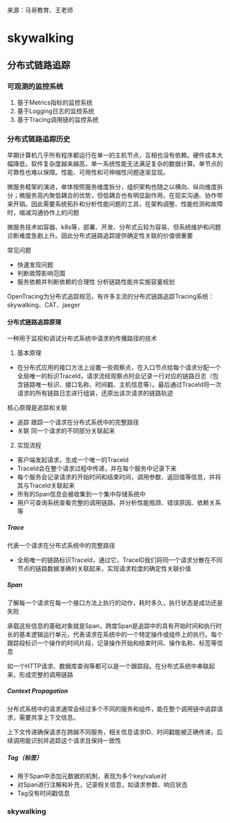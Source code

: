 来源：马哥教育、王老师
# skywalking

## 分布式链路追踪

### 可观测的监控系统
1. 基于Metrics指标的监控系统
2. 基于Logging日志的监控系统
3. 基于Tracing调用链的监控系统

### 分布式链路追踪历史
早期计算机几乎所有程序都运行在单一的主机节点，互相也没有依赖。硬件成本大幅降低，软件复杂度越来越高，单一系统性能无法满足复杂的数据计算。单节点的可靠性也难以保障。性能、可用性和可伸缩性问题逐渐显现。

微服务框架的演进，单体按照服务维度拆分，组织架构也随之以横向、纵向维度拆分；微服务高内聚低耦合的优势，但低耦合也有明显副作用，在现实沟通、协作带来开销。因此需要系统拓扑和分析性能问题的工具，在架构调整、性能检测和故障时，缩减沟通协作上的问题

微服务技术如容器、k8s等，部署、开发、分布式云较为容易、但系统维护和问题诊断难度急剧上升。因此分布式链路追踪提供确定性关联的价值很重要

常见问题
- 快速发现问题
- 判断故障影响范围
- 服务依赖并判断依赖的合理性
分析链路性能并实施容量规划

OpenTracing为分布式追踪规范，有许多主流的分布式链路追踪Tracing系统：skywalking、CAT、jaeger

#### 分布式链路追踪原理
一种用于监视和调试分布式系统中请求的传播路径的技术

1. 基本原理
- 在分布式应用的接口方法上设置一些观察点，在入口节点给每个请求分配一个全局唯一的标识TraceId，请求流经观察点时会记录一行对应的链路日志（包含链路唯一标识、接口名称、时间戳、主机信息等）。最后通过TraceId将一次请求的所有链路日志进行组装，还原出该次请求的链路轨迹

核心原理是追踪和关联

- 追踪 跟踪一个请求在分布式系统中的完整路径
- 关联 同一个请求的不同部分关联起来

2. 实现流程
+ 客户端发起请求，生成一个唯一的TraceId
+ TraceId会在整个请求过程中传递，并在每个服务中记录下来
+ 每个服务会记录请求的开始时间和结束时间，调用参数、返回值等信息，并将其与TraceId关联起来
+ 所有的Span信息会被收集到一个集中存储系统中
+ 用户可查询系统查看完整的调用链路，并分析性能瓶颈、错误原因、依赖关系等


##### Trace
代表一个请求在分布式系统中的完整路径
- 全局唯一的链路标识TraceId，通过它，TraceID我们将同一个请求分散在不同节点的链路数据准确的关联起来，实现请求粒度的确定性关联价值

##### Span
了解每一个请求在每一个接口方法上执行的动作，耗时多久，执行状态是成功还是失败

承载这些信息的基础对象就是Span，跨度Span是追踪中的具有开始时间和执行时长的基本逻辑运行单元，代表请求在系统中的一个特定操作或组件上的执行。每个跟踪段标识一个操作的时间片段，记录操作开始和结束时间、操作名称、标签等信息

如一个HTTP请求、数据库查询等都可以是一个跟踪段。在分布式系统中串联起来，形成完整的调用链路

##### Context Propagation
分布式系统中的请求通常会经过多个不同的服务和组件，能在整个调用链中追踪请求，需要共享上下文信息。

上下文传递确保请求在跨越不同服务，相关信息请求ID、时间戳能被正确传递，后续调用能识别并追踪这个请求且保持一致性


##### Tag（标签）
- 用于Span中添加元数据的机制，表现为多个key/value对
- 对Span进行注解和补充，记录相关信息，如请求参数、响应状态
- Tag没有时间戳信息


### skywalking



